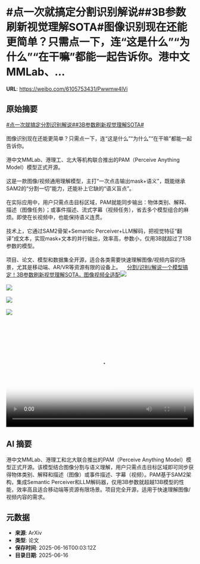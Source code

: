 # #点一次就搞定分割识别解说##3B参数刷新视觉理解SOTA#图像识别现在还能更简单？只需点一下，连“这是什么”“为什么”“在干嘛”都能一起告诉你。港中文MMLab、...

**URL**: https://weibo.com/6105753431/Pwwmw4lVi

## 原始摘要

<a href="https://m.weibo.cn/search?containerid=231522type%3D1%26t%3D10%26q%3D%23%E7%82%B9%E4%B8%80%E6%AC%A1%E5%B0%B1%E6%90%9E%E5%AE%9A%E5%88%86%E5%89%B2%E8%AF%86%E5%88%AB%E8%A7%A3%E8%AF%B4%23&amp;extparam=%23%E7%82%B9%E4%B8%80%E6%AC%A1%E5%B0%B1%E6%90%9E%E5%AE%9A%E5%88%86%E5%89%B2%E8%AF%86%E5%88%AB%E8%A7%A3%E8%AF%B4%23" data-hide=""><span class="surl-text">#点一次就搞定分割识别解说#</span></a><a href="https://m.weibo.cn/search?containerid=231522type%3D1%26t%3D10%26q%3D%233B%E5%8F%82%E6%95%B0%E5%88%B7%E6%96%B0%E8%A7%86%E8%A7%89%E7%90%86%E8%A7%A3SOTA%23&amp;extparam=%233B%E5%8F%82%E6%95%B0%E5%88%B7%E6%96%B0%E8%A7%86%E8%A7%89%E7%90%86%E8%A7%A3SOTA%23" data-hide=""><span class="surl-text">#3B参数刷新视觉理解SOTA#</span></a><br><br>图像识别现在还能更简单？只需点一下，连“这是什么”“为什么”“在干嘛”都能一起告诉你。<br><br>港中文MMLab、港理工、北大等机构联合推出的PAM（Perceive Anything Model）模型正式开源。<br><br>这是一款图像/视频通用理解模型，主打“一次点击输出mask+语义”，既能继承SAM2的“分割一切”能力，还能补上它缺的“语义盲点”。<br><br>在实际应用中，用户只需点击目标区域，PAM就能同步输出：物体类别、解释、描述（图像任务）；或事件描述、流式字幕（视频任务），省去多个模型组合的麻烦。即使在长视频中，也能保持语义连贯。<br><br>技术上，它通过SAM2骨架+Semantic Perceiver+LLM解码，把视觉特征“翻译”成文本，实现mask+文本的并行输出，效率高，参数小，仅用3B就超过了13B参数的模型。<br><br>项目、论文、模型和数据集全开源，适合各类需要快速理解图像/视频内容的场景，尤其是移动端、AR/VR等资源有限的设备上。<a href="https://weibo.cn/sinaurl?u=https%3A%2F%2Fmp.weixin.qq.com%2Fs%2F9lmijRmo5rr4Q1xPvz2CDA" data-hide=""><span class="url-icon"><img style="width: 1rem;height: 1rem" src="https://h5.sinaimg.cn/upload/2015/09/25/3/timeline_card_small_web_default.png" referrerpolicy="no-referrer"></span><span class="surl-text">分割/识别/解说一个模型搞定！3B参数刷新视觉理解SOTA，图像视频全适配</span></a><img style="" src="https://tvax2.sinaimg.cn/large/006Fd7o3ly1i2f1sba4hhj30zk0em3zq.jpg" referrerpolicy="no-referrer"><br><br><img style="" src="https://tvax1.sinaimg.cn/large/006Fd7o3ly1i2f1s8okw2j30zk0k041a.jpg" referrerpolicy="no-referrer"><br><br><img style="" src="https://tvax2.sinaimg.cn/large/006Fd7o3ly1i2f1s8q5cyj30zk0k0wfk.jpg" referrerpolicy="no-referrer"><br><br><img style="" src="https://tvax2.sinaimg.cn/large/006Fd7o3ly1i2f1s8yyhij30zk0k00tq.jpg" referrerpolicy="no-referrer"><br><br><br clear="both"><div style="clear: both"></div><video controls="controls" poster="https://tvax2.sinaimg.cn/orj480/006Fd7o3ly1i2f1sbs7jpj30zk0em3zq.jpg" style="width: 100%"><source src="https://f.video.weibocdn.com/o0/fnCRuqv3lx08p2sphfRK01041200sGMq0E010.mp4?label=mp4_720p&amp;template=1280x526.25.0&amp;ori=0&amp;ps=1CwnkDw1GXwCQx&amp;Expires=1750035707&amp;ssig=qxwb5EDhGh&amp;KID=unistore,video"><source src="https://f.video.weibocdn.com/o0/GmliBycPlx08p2spataE01041200qQFO0E010.mp4?label=mp4_hd&amp;template=1168x480.25.0&amp;ori=0&amp;ps=1CwnkDw1GXwCQx&amp;Expires=1750035707&amp;ssig=qiCFk5f2%2BY&amp;KID=unistore,video"><source src="https://f.video.weibocdn.com/o0/cPnzATzUlx08p2soyFte01041200hgaq0E010.mp4?label=mp4_ld&amp;template=876x360.25.0&amp;ori=0&amp;ps=1CwnkDw1GXwCQx&amp;Expires=1750035707&amp;ssig=KAvzY%2FGkq0&amp;KID=unistore,video"><p>视频无法显示，请前往<a href="https://video.weibo.com/show?fid=1034%3A5177508501323781" target="_blank" rel="noopener noreferrer">微博视频</a>观看。</p></video>

## AI 摘要

港中文MMLab、港理工和北大联合推出的PAM（Perceive Anything Model）模型正式开源。该模型结合图像分割与语义理解，用户只需点击目标区域即可同步获得物体类别、解释和描述（图像）或事件描述、字幕（视频）。PAM基于SAM2架构，集成Semantic Perceiver和LLM解码器，仅用3B参数就超越13B模型的性能，效率高且适合移动端等资源有限场景。项目完全开源，适用于快速理解图像/视频内容的需求。

## 元数据

- **来源**: ArXiv
- **类型**: 论文
- **保存时间**: 2025-06-16T00:03:12Z
- **目录日期**: 2025-06-16
